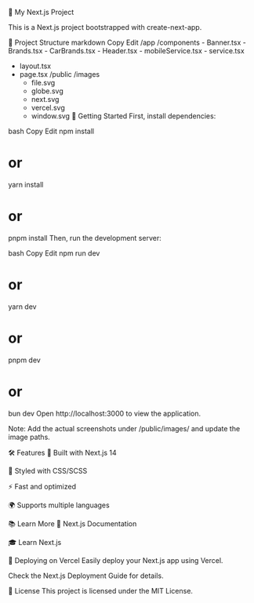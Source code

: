 🚀 My Next.js Project

This is a Next.js project bootstrapped with create-next-app.

📂 Project Structure
markdown
Copy
Edit
/app
  /components
    - Banner.tsx
    - Brands.tsx
    - CarBrands.tsx
    - Header.tsx
    - mobileService.tsx
    - service.tsx
  - layout.tsx
  - page.tsx
/public
  /images
    - file.svg
    - globe.svg
    - next.svg
    - vercel.svg
    - window.svg
🚀 Getting Started
First, install dependencies:

bash
Copy
Edit
npm install
# or
yarn install
# or
pnpm install
Then, run the development server:

bash
Copy
Edit
npm run dev
# or
yarn dev
# or
pnpm dev
# or
bun dev
Open http://localhost:3000 to view the application.


Note: Add the actual screenshots under /public/images/ and update the image paths.

🛠 Features
🚀 Built with Next.js 14

🎨 Styled with CSS/SCSS

⚡ Fast and optimized

🌍 Supports multiple languages

📚 Learn More
📖 Next.js Documentation

🎓 Learn Next.js

🚀 Deploying on Vercel
Easily deploy your Next.js app using Vercel.

Check the Next.js Deployment Guide for details.

📜 License
This project is licensed under the MIT License.

